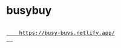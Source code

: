 # busybuy

<pre>
  <a href= " https://busy-buys.netlify.app/ ">
    https://busy-buys.netlify.app/
  </a>
</pre>
